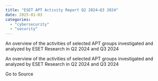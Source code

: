 ```yaml
---
title: "ESET APT Activity Report Q2 2024–Q3 2024"
date: 2025-01-03
categories: 
  - "cybersecurity"
  - "security"
---
```


An overview of the activities of selected APT groups investigated and analyzed by ESET Research in Q2 2024 and Q3 2024

An overview of the activities of selected APT groups investigated and analyzed by ESET Research in Q2 2024 and Q3 2024

Go to Source
